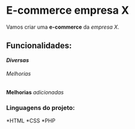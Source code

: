 # E-commerce empresa X

Vamos criar uma **e-commerce** da *empresa X*.

## Funcionalidades:

_**Diversas**_

###### Melhorias

__Melhorias__ _adicionadas_

### Linguagens do projeto:

*HTML
*CSS
*PHP